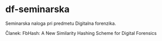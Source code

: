 # df-seminarska
Seminarska naloga pri predmetu Digitalna forenzika.

Članek: FbHash: A New Similarity Hashing Scheme for Digital Forensics

